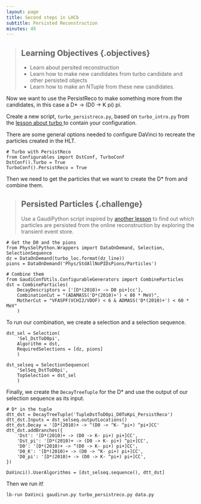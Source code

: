 ```yaml
---
layout: page
title: Second steps in LHCb
subtitle: Persisted Reconstruction
minutes: 45
---
```


> ## Learning Objectives {.objectives}
>
> * Learn about persited reconstruction
> * Learn how to make new candidates from turbo candidate and other persisted objects
> * Learn how to make an NTuple from these new candidates.

Now we want to use the PersistReco to make something more from the candidates,
in this case a D* -> (D0 -> K pi) pi.

Create a new script, `turbo_persistreco.py`, based on `turbo_intro.py` from the
[lesson about turbo ](19-turbo.html) to contain your configuration.

There are some general options needed to configure DaVinci to recreate the
particles created in the HLT.

~~~ {.python}
# Turbo with PersistReco
from Configurables import DstConf, TurboConf
DstConf().Turbo = True
TurboConf().PersistReco = True
~~~

Then we need to get the particles that we want to create the D* from and combine
them.

> ## Persisted Particles {.challenge}
>
> Use a GaudiPython script inspired by
> [another lesson](http://lhcb.github.io/first-analysis-steps/05-interactive-dst.html)
> to find out which particles are persisted from the
> online reconstruction by exploring the transient event store.

~~~ {.python}
# Get the D0 and the pions
from PhysSelPython.Wrappers import DataOnDemand, Selection, SelectionSequence
dz = DataOnDemand(turbo_loc.format(dz_line))
pions = DataOnDemand('Phys/StdAllNoPIDsPions/Particles')

# Combine them
from GaudiConfUtils.ConfigurableGenerators import CombineParticles
dst = CombineParticles(
    DecayDescriptors = ['[D*(2010)+ -> D0 pi+]cc'],
    CombinationCut = "(ADAMASS('D*(2010)+') < 80 * MeV)",
    MotherCut = "VFASPF(VCHI2/VDOF) < 6 & ADMASS('D*(2010)+') < 60 * MeV"
    )
~~~

To run our combination, we create a selection and a selection sequence.

~~~ {.python}
dst_sel = Selection(
    'Sel_DstToD0pi',
    Algorithm = dst,
    RequiredSelections = [dz, pions]
    )

dst_selseq = SelectionSequence(
    'SelSeq_DstToD0pi',
    TopSelection = dst_sel
    )
~~~

Finally, we create the `DecayTreeTuple` for the D* and use the output of our selection
sequence as its input.

~~~ {.python}
# D* in the tuple
dtt_dst = DecayTreeTuple('TupleDstToD0pi_D0ToKpi_PersistReco')
dtt_dst.Inputs = dst_selseq.outputLocations()
dtt_dst.Decay = '[D*(2010)+ -> ^(D0 -> ^K- ^pi+) ^pi+]CC'
dtt_dst.addBranches({
    'Dst': '[D*(2010)+ -> (D0 -> K- pi+) pi+]CC',
    'Dst_pi': '[D*(2010)+ -> (D0 -> K- pi+) ^pi+]CC',
    'D0': '[D*(2010)+ -> ^(D0 -> K- pi+) pi+]CC',
    'D0_K': '[D*(2010)+ -> (D0 -> ^K- pi+) pi+]CC',
    'D0_pi': '[D*(2010)+ -> (D0 -> K- ^pi+) pi+]CC',
})

DaVinci().UserAlgorithms = [dst_selseq.sequence(), dtt_dst]
~~~

Then we run it!

```shell
lb-run DaVinci gaudirun.py turbo_persistreco.py data.py
```
